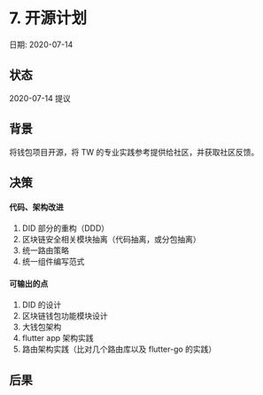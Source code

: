 # 7. 开源计划

日期: 2020-07-14

## 状态

2020-07-14 提议

## 背景

将钱包项目开源，将 TW 的专业实践参考提供给社区，并获取社区反馈。

## 决策

#### 代码、架构改进

1. DID 部分的重构（DDD）
2. 区块链安全相关模块抽离（代码抽离，或分包抽离）
3. 统一路由策略
4. 统一组件编写范式

#### 可输出的点

1. DID 的设计
2. 区块链钱包功能模块设计
3. 大钱包架构
4. flutter app 架构实践
5. 路由架构实践（比对几个路由库以及 flutter-go 的实践）


## 后果
